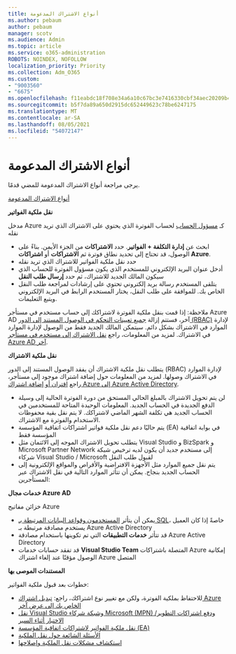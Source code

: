 ```yaml
---
title: أنواع الاشتراك المدعومة
ms.author: pebaum
author: pebaum
manager: scotv
ms.audience: Admin
ms.topic: article
ms.service: o365-administration
ROBOTS: NOINDEX, NOFOLLOW
localization_priority: Priority
ms.collection: Adm_O365
ms.custom:
- "9003560"
- "6675"
ms.openlocfilehash: f11eabdc18f708e34a6a10c67bc3e7416330cbf34aec20209b42252ffa0ab018
ms.sourcegitcommit: b5f7da89a650d2915dc652449623c78be6247175
ms.translationtype: MT
ms.contentlocale: ar-SA
ms.lasthandoff: 08/05/2021
ms.locfileid: "54072147"
---
```

# <a name="supported-subscription-types"></a>أنواع الاشتراك المدعومة

يرجى مراجعة أنواع الاشتراك المدعومة للمضي قدمًا.

[أنواع الاشتراك المدعومة](https://docs.microsoft.com/azure/billing/billing-subscription-transfer?WT.mc_id=Portal-Microsoft_Azure_Support#supported-subscription-types)

**نقل ملكية الفواتير**

مدخل Azure كـ [مسؤول الحساب](https://ms.portal.azure.com/) لحساب الفوترة الذي يحتوي على الاشتراك الذي تريد نقله

- ابحث عن **إدارة التكلفة + الفواتير**. حدد **الاشتراكات** من الجزء الأيمن. بناءً على الوصول، قد تحتاج إلى تحديد نطاق فوترة ثم **الاشتراكات** أو **اشتراكات Azure**.
- حدد نقل ملكية الفواتير للاشتراك الذي تريد نقله
- أدخل عنوان البريد الإلكتروني للمستخدم الذي يكون مسؤول الفوترة للحساب الذي سيكون المالك الجديد للاشتراك، ثم حدد **إرسال طلب النقل**
- يتلقى المستخدم رسالة بريد إلكتروني تحتوي على إرشادات لمراجعة طلب النقل الخاص بك. للموافقة على طلب النقل، يختار المستخدم الرابط في البريد الإلكتروني ويتبع التعليمات.

ملاحظة: إذا قمت بنقل ملكية الفوترة لاشتراكك إلى حساب مستخدم في مستأجر Azure AD آخر، فستتم إزالة [جميع تعيينات التحكم في الوصول المستند إلى الدور (RBAC)](https://docs.microsoft.com/azure/role-based-access-control/overview?WT.mc_id=Portal-Microsoft_Azure_Support) لإدارة الموارد في الاشتراك بشكل دائم. سيتمكن المالك الجديد فقط من الوصول لإدارة الموارد في الاشتراك. لمزيد من المعلومات، راجع [نقل الاشتراك إلى مستخدم في مستأجر Azure AD آخر](https://docs.microsoft.com/azure/active-directory/managed-identities-azure-resources/known-issues?WT.mc_id=Portal-Microsoft_Azure_Support).

**نقل ملكية الاشتراك**

يتطلب نقل ملكية الاشتراك أن يفقد الوصول المستند إلى الدور (RBAC) لإدارة الموارد في الاشتراك وصولها. لمزيد من المعلومات حول إضافة اشتراك موجود إلى مستأجر، راجع [اقتران أو إضافة اشتراك Azure إلى Azure Active Directory](https://docs.microsoft.com/azure/active-directory/fundamentals/active-directory-how-subscriptions-associated-directory?WT.mc_id=Portal-Microsoft_Azure_Support).

- لن يتم تحويل الاشتراك بالمبلغ الحالي المستحق من دورة الفوترة الحالية إلى وسيلة الدفع الجديدة في الحساب الجديد. المعلومات الوحيدة المتاحة للمستخدمين في الحساب الجديد هي تكلفة الشهر الماضي لاشتراكك. لا يتم نقل بقية محفوظات الاستخدام والفوترة مع الاشتراك.
- يتم حاليًا دعم نقل ملكية فواتير اشتراكات اتفاقية المؤسسة (EA) في بوابة اتفاقية المؤسسة فقط
- يتطلب تحويل الاشتراك الموجه إلى الائتمان مثل Visual Studio و BizSpark و Microsoft Partner Network إلى مستخدم جديد أن يكون لديه ترخيص شبكة شركاء Visual Studio / Microsoft لقبول طلب النقل
- يتم نقل جميع الموارد مثل الأجهزة الافتراضية والأقراص والمواقع الإلكترونية إلى الحساب الجديد بنجاح. يمكن أن تتأثر الموارد التالية في نقل الاشتراك عبر المستأجرين:

**خدمات مجال Azure AD**

خزائن مفاتيح Azure

- يمكن أن يتأثر [المستخدمون وقواعد البيانات المرتبطة بـ SQL](https://docs.microsoft.com/azure/sql-database/sql-database-aad-authentication-configure?WT.mc_id=Portal-Microsoft_Azure_Support)، خاصةً إذا كان العميل يستخدم مصادقة مرتبطة بـ Azure Active Directory
- قد تتأثر **خدمات التطبيقات** التي تم تكوينها باستخدام مصادقة Azure Active Directory
- قد تفقد حسابات خدمات **Visual Studio Team** المتصلة باشتراكات Azure إمكانية الوصول مؤقتًا عند إلغاء اشتراك Azure المتصل

**المستندات الموصى بها**

خطوات بعد قبول ملكية الفواتير:

- للاحتفاظ بملكية الفوترة، ولكن مع تغيير نوع اشتراكك، راجع: [تبديل اشتراك Azure الخاص بك إلى عرض آخر](https://docs.microsoft.com/azure/billing/billing-how-to-switch-azure-offer?WT.mc_id=Portal-Microsoft_Azure_Support)
- [نقل Visual Studio وشبكة شركاء Microsoft (MPN) ودفع اشتراكات التطوير/الاختبار أثناء السير](https://docs.microsoft.com/azure/billing/billing-subscription-transfer?WT.mc_id=Portal-Microsoft_Azure_Support#transferring-visual-studio-microsoft-partner-network-mpn-and-pay-as-you-go-devtest-subscriptions)
- [نقل ملكية الفواتير لاشتراكات اتفاقية المؤسسة (EA)](https://docs.microsoft.com/azure/billing/billing-subscription-transfer?WT.mc_id=Portal-Microsoft_Azure_Support#transfer-billing-ownership-of-enterprise-agreement-ea-subscriptions)
- [الأسئلة الشائعة حول نقل الملكية](https://docs.microsoft.com/azure/billing/billing-subscription-transfer?WT.mc_id=Portal-Microsoft_Azure_Support#frequently-asked-questions-faq-for-senders)
- [استكشاف مشكلات نقل الملكية وإصلاحها](https://docs.microsoft.com/azure/billing/billing-subscription-transfer?WT.mc_id=Portal-Microsoft_Azure_Support#troubleshooting)